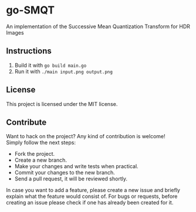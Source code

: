 # go-SMQT

An implementation of the Successive Mean Quantization Transform for HDR Images

## Instructions
1. Build it with `go build main.go`
2. Run it with `./main input.png output.png`

## License

This project is licensed under the MIT license.

## Contribute

Want to hack on the project? Any kind of contribution is welcome!  
Simply follow the next steps:

- Fork the project.
- Create a new branch.
- Make your changes and write tests when practical.
- Commit your changes to the new branch.
- Send a pull request, it will be reviewed shortly.

In case you want to add a feature, please create a new issue and briefly explain what the feature would consist of. 
For bugs or requests, before creating an issue please check if one has already been created for it.
